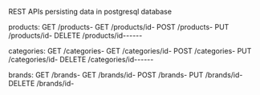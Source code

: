  REST APIs persisting data in postgresql database
  
 products:
        GET /products-
        GET /products/id-
        POST /products-
        PUT /products/id-
        DELETE /products/id------

categories:
        GET /categories-
        GET /categories/id-
        POST /categories-
        PUT /categories/id-
        DELETE /categories/id------

brands:
        GET /brands-
        GET /brands/id-
        POST /brands-
        PUT /brands/id-
        DELETE /brands/id-
